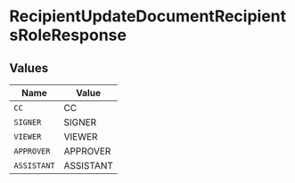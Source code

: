 # RecipientUpdateDocumentRecipientsRoleResponse


## Values

| Name        | Value       |
| ----------- | ----------- |
| `CC`        | CC          |
| `SIGNER`    | SIGNER      |
| `VIEWER`    | VIEWER      |
| `APPROVER`  | APPROVER    |
| `ASSISTANT` | ASSISTANT   |